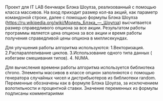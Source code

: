 Проект для IT LAB бенчмарк Блэка Шоулза, реализованный с помощью класса массивов.
На вход приходит размер кол-ва акций, как параметр командоной строки, далее с помощью формулы Блэка Шоулза (https://ru.wikipedia.org/wiki/Модель_Блэка_—_Шоулза) высчитвается размер справедливого опциона за все акции.
Результатом работы программы является цена опциона за все акции и время работы получения справедливой цены опциона в миллисекундах.

Для улучшения работы алгоритма используются:
1.Векторизация. 
2.Распараллеливание циклов.
3.Использование одного типа данных ( избегаем смешивания типов).
4. NUMA.


Для вычисления времени работы алгоритма используется библиотека chrono.
Элементы массивов в классе опцион заполняются с помощью генератора случайных чисел и дистрибьютеров из библиотеки random.
Переменные обозначены как в формуле Блэка Шоулза, за исключением волотильности и процентной ставки. Значение переменных из формулы подписаны комментариями 
